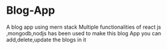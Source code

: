 # Blog-App
A blog app using mern stack
Multiple functionalities of react js ,mongodb,nodjs has been used to make this blog App
you can add,delete,update the blogs in it
